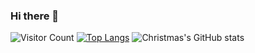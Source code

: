 ### Hi there 👋

<!--
**NumberMan1/NumberMan1** is a ✨ _special_ ✨ repository because its `README.md` (this file) appears on your GitHub profile.

Here are some ideas to get you started:

- 🔭 I’m currently working on ...
- 🌱 I’m currently learning ...
- 👯 I’m looking to collaborate on ...
- 🤔 I’m looking for help with ...
- 💬 Ask me about ...
- 📫 How to reach me: ...
- 😄 Pronouns: ...
- ⚡ Fun fact: ...
-->
![Visitor Count](https://profile-counter.glitch.me/NumberMan1/count.svg)
[![Top Langs](https://github-readme-stats.vercel.app/api/top-langs/?username=NumberMan1)](https://github.com/NumberMan1/github-readme-stats)
![Christmas's GitHub stats](https://github-readme-stats.vercel.app/api?username=NumberMan1&show_icons=true&theme=tokyonight)
